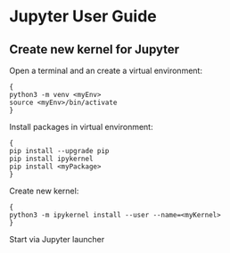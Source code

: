 # Jupyter User Guide #

## Create new kernel for Jupyter

Open a terminal and an create a virtual environment:
```
{
python3 -m venv <myEnv>
source <myEnv>/bin/activate
}

```

Install packages in virtual environment:
```
{
pip install --upgrade pip
pip install ipykernel
pip install <myPackage> 
}

```

Create new kernel:
```
{
python3 -m ipykernel install --user --name=<myKernel>
}

```

Start <myKernel> via Jupyter launcher

